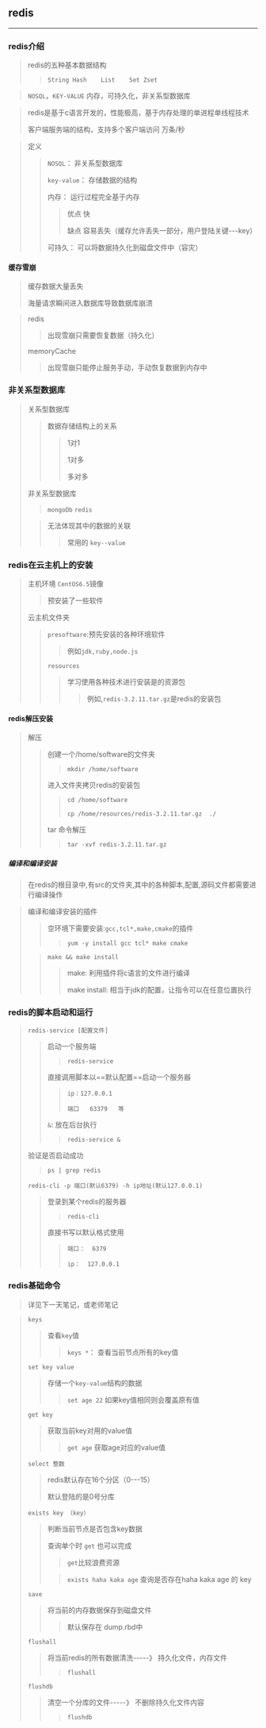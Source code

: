 ## redis

------

### redis介绍

> redis的五种基本数据结构
>
> > `String	Hash	List	Set	Zset`

> `NOSQL`，`KEY-VALUE` 内存，可持久化，非关系型数据库	

> redis是基于c语言开发的，性能极高，基于内存处理的单进程单线程技术
>
> 客户端服务端的结构，支持多个客户端访问	万条/秒

> 定义
>
> > `NOSQL`：	非关系型数据库
> >
> > `key-value`：	存储数据的结构
> >
> > 内存：	运行过程完全基于内存
> >
> > > 优点	快
> > >
> > > 缺点	容易丢失（缓存允许丢失一部分，用户登陆关键---key）
> >
> > 可持久：	可以将数据持久化到磁盘文件中（容灾）

#### 缓存雪崩

> 缓存数据大量丢失
>
> 海量请求瞬间进入数据库导致数据库崩溃

> redis
>
> > 出现雪崩只需要恢复数据（持久化）
>
> memoryCache
>
> > 出现雪崩只能停止服务手动，手动恢复数据到内存中

### 非关系型数据库

> 关系型数据库
>
> > 
>
> > 数据存储结构上的关系
> >
> > > 1对1
> > >
> > > 1对多
> > >
> > > 多对多
>
> 非关系型数据库
>
> > `mongoDb`	`redis`
>
> > 无法体现其中的数据的关联
> >
> > > 常用的	`key--value`



### redis在云主机上的安装

> 主机环境	`CentOS6.5`镜像	
>
> > 预安装了一些软件
>
> 云主机文件夹
>
> > `presoftware`:预先安装的各种环境软件
> >
> > > 例如`jdk,ruby,node.js`
> >
> > `resources`
> >
> > > 学习使用各种技术进行安装是的资源包
> > >
> > > > 例如,`redis-3.2.11.tar.gz`是redis的安装包



#### redis解压安装

> 解压
>
> > 创建一个/home/software的文件夹
> >
> > > `mkdir /home/software`
> >
> > 进入文件夹拷贝redis的安装包
> >
> > > `cd /home/software`
> > >
> > > `cp /home/resources/redis-3.2.11.tar.gz  ./`
> >
> > tar 命令解压
> >
> > > `tar -xvf redis-3.2.11.tar.gz`

##### 编译和编译安装

> 在redis的根目录中,有src的文件夹,其中的各种脚本,配置,源码文件都需要进行编译操作

> 编译和编译安装的插件
>
> > 空环境下需要安装:`gcc,tcl*,make,cmake`的插件
> >
> > > `yum -y install gcc tcl* make cmake`
>
> > `make && make install`
> >
> > > make:	利用插件将c语言的文件进行编译
> > >
> > > make install:	相当于jdk的配置，让指令可以在任意位置执行

### redis的脚本启动和运行

> `redis-service [配置文件]`
>
> > 启动一个服务端	
> >
> > > `redis-service `
> >
> > 直接调用脚本以==默认配置==启动一个服务器
> >
> > > `ip：127.0.0.1`
> > >
> > > `端口	63379	等`
> >
> > `&`:	放在后台执行
> >
> > > `redis-service &`
>
> 
>
> 验证是否启动成功
>
> > `ps | grep redis`
>
> 
>
> `redis-cli -p 端口(默认6379) -h ip地址(默认127.0.0.1)`
>
> > 登录到某个redis的服务器
> >
> > > `redis-cli`	
> >
> > 直接书写以默认格式使用
> >
> > > `端口：	6379`
> > >
> > > `ip：	127.0.0.1`





### redis基础命令

> 详见下一天笔记，或老师笔记

> `keys`
>
> > 查看`key`值
> >
> > > `keys *`：	查看当前节点所有的key值
>
> `set key value `
>
> > 存储一个`key-value`结构的数据
> >
> > > `set age 22`	如果key值相同则会覆盖原有值
>
> `get key`
>
> > 获取当前key对用的value值
> >
> > > `get age`	获取age对应的value值
>
> `select 整数`
>
> > redis默认存在16个分区（0---15）
> >
> > 默认登陆的是0号分库
>
> `exists key （key）`
>
> > 判断当前节点是否包含key数据
> >
> > 查询单个时 `get` 也可以完成
> >
> > > `get`比较浪费资源
> >
> > > `exists haha kaka age`	查询是否存在haha	kaka	age 的 key
>
> `save`
>
> > 将当前的内存数据保存到磁盘文件
> >
> > > 默认保存在	dump.rbd中
>
> `flushall`
>
> > 将当前redis的所有数据清洗-----》 持久化文件，内存文件
> >
> > > `flushall`
>
> `flushdb`
>
> > 清空一个分库的文件-----》 不删除持久化文件内容
> >
> > > `flushdb`
>
> 

